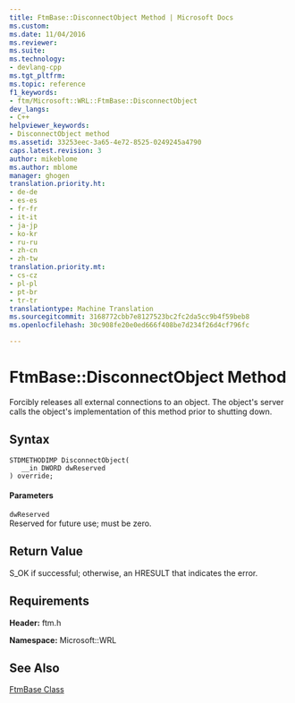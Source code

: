 ```yaml
---
title: FtmBase::DisconnectObject Method | Microsoft Docs
ms.custom: 
ms.date: 11/04/2016
ms.reviewer: 
ms.suite: 
ms.technology:
- devlang-cpp
ms.tgt_pltfrm: 
ms.topic: reference
f1_keywords:
- ftm/Microsoft::WRL::FtmBase::DisconnectObject
dev_langs:
- C++
helpviewer_keywords:
- DisconnectObject method
ms.assetid: 33253eec-3a65-4e72-8525-0249245a4790
caps.latest.revision: 3
author: mikeblome
ms.author: mblome
manager: ghogen
translation.priority.ht:
- de-de
- es-es
- fr-fr
- it-it
- ja-jp
- ko-kr
- ru-ru
- zh-cn
- zh-tw
translation.priority.mt:
- cs-cz
- pl-pl
- pt-br
- tr-tr
translationtype: Machine Translation
ms.sourcegitcommit: 3168772cbb7e8127523bc2fc2da5cc9b4f59beb8
ms.openlocfilehash: 30c908fe20e0ed666f408be7d234f26d4cf796fc

---
```

# FtmBase::DisconnectObject Method
Forcibly releases all external connections to an object. The object's server calls the object's implementation of this method prior to shutting down.  
  
## Syntax  
  
```  
STDMETHODIMP DisconnectObject(  
   __in DWORD dwReserved  
) override;  
```  
  
#### Parameters  
 `dwReserved`  
 Reserved for future use; must be zero.  
  
## Return Value  
 S_OK if successful; otherwise, an HRESULT that indicates the error.  
  
## Requirements  
 **Header:** ftm.h  
  
 **Namespace:** Microsoft::WRL  
  
## See Also  
 [FtmBase Class](../windows/ftmbase-class.md)


<!--HONumber=Jan17_HO2-->


